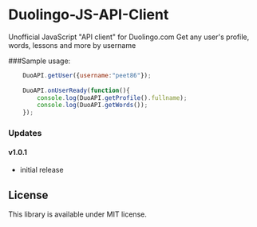 # Duolingo-JS-API-Client
Unofficial JavaScript "API client" for Duolingo.com
Get any user's profile, words, lessons and more by username

###Sample usage:
```js
	DuoAPI.getUser({username:"peet86"});
		
	DuoAPI.onUserReady(function(){
		console.log(DuoAPI.getProfile().fullname);
		console.log(DuoAPI.getWords());	
	});
```

### Updates

#### v1.0.1 
- initial release

## License
This library is available under MIT license.
